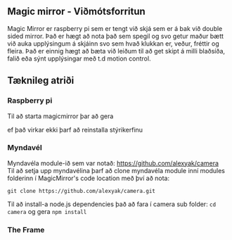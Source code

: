 ## Magic mirror - Viðmótsforritun

Magic Mirror er raspberry pi sem er tengt við skjá sem er á bak við double sided mirror.
Það er hægt að nota það sem spegil og svo getur maður bætt við auka upplýsingum á skjáinn svo sem hvað klukkan er, veður, fréttir og fleira. Það er einnig hægt að bæta við leiðum til að get skipt á milli blaðsíða, falið eða sýnt upplýsingar með t.d motion control.

## Tæknileg atriði

### Raspberry pi
Til að starta magicmirror þar að gera
  
ef það virkar ekki þarf að reinstalla stýrikerfinu
### Myndavél
Myndavéla module-ið sem var notað: https://github.com/alexyak/camera<br>
Til að setja upp myndavélina þarf að clone myndavéla module inní modules folderinn í MagicMirror's code location með því að nota:
```
git clone https://github.com/alexyak/camera.git
```
Til að install-a node.js dependencies það að fara í camera sub folder: ```cd camera``` og gera ```npm install```
### The Frame


